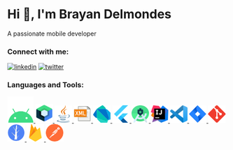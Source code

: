 <h1 align="left">Hi 👋, I'm Brayan Delmondes</h1>
<p align="left">A passionate mobile developer</p>

<h3 align="left">Connect with me:</h3>

[![linkedin](https://img.shields.io/badge/linkedin-0A66C2?style=for-the-badge&logo=linkedin&logoColor=white)](https://www.linkedin.com/in/brayandelmondes/)
[![twitter](https://img.shields.io/badge/twitter-1DA1F2?style=for-the-badge&logo=twitter&logoColor=white)](https://twitter.com/BrayanDelmondes)


<h3 align="left">Languages and Tools:</h3>
<p align="left"> <a href="#" target="_blank" rel="noreferrer"> <img src="/src/android.png" alt="android" width="60" height="60"/> </a> <a href="#" target="_blank" rel="noreferrer"> <img src="/src/jetpack.png" alt="jetpack"  width="40" height="43"/> </a> <a href="#" target="_blank" rel="noreferrer"> <img src="/src/java.png" alt="java"  width="40" height="40"/> </a><a href="#" target="_blank" rel="noreferrer"> <img src="/src/xml.png"  width="40" height="40"/> </a> <a href="#" target="_blank" rel="noreferrer"> <img src="/src/dart.png"  width="40" height="40"/> </a> <a href="#" target="_blank" rel="noreferrer"> <img src="/src/flutter.png"  width="40" height="40"/> </a> <a href="#" target="_blank" rel="noreferrer"> <img src="/src/android_studio.png"  width="40" height="40"/> </a> <a href="#" target="_blank" rel="noreferrer"> <img src="/src/IntelliJ.png"  width="40" height="40"/> </a><a href="#" target="_blank" rel="noreferrer"> <img src="/src/vscode.png"  width="40" height="40"/> </a><a href="#" target="_blank" rel="noreferrer"> <img src="/src/jira.png"  width="40" height="40"/> </a><a href="#" target="_blank" rel="noreferrer"> <img src="/src/git.png"  width="40" height="40"/> </a><a href="#" target="_blank" rel="noreferrer"> <img src="/src/trunk_based_development.png"  width="40" height="40"/> </a><a href="#" target="_blank" rel="noreferrer"> <img src="/src/firebase.png"  width="40" height="40"/> </a><a href="#" target="_blank" rel="noreferrer"> <img src="/src/postman.png"  width="40" height="40"/> </a>
